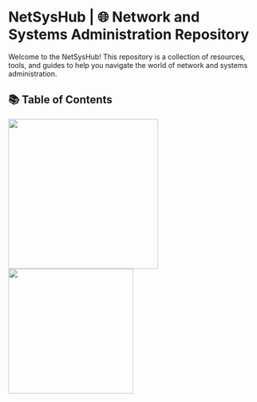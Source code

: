 # NetSysHub | 🌐 Network and Systems Administration Repository

Welcome to the NetSysHub! This repository is a collection of resources, tools, and guides to help you navigate the world of network and systems administration.

## 📚 Table of Contents

<a href="Docker.md"><img src="https://storage.googleapis.com/static.ianlewis.org/prod/img/docker/large_v-trans.png" width=300></a>
<a href="CISCO.md"><img src="https://static.vecteezy.com/system/resources/previews/027/075/812/non_2x/cisco-logo-transparent-free-png.png" width=250></a>
